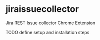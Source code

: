 # jiraissuecollector
Jira REST Issue collector Chrome Extension

TODO define setup and installation steps

